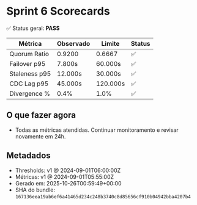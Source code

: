 # Sprint 6 Scorecards

✅ Status geral: **PASS**

| Métrica | Observado | Limite | Status |
| --- | --- | --- | --- |
| Quorum Ratio | 0.9200 | 0.6667 | ✅ |
| Failover p95 | 7.800s | 60.000s | ✅ |
| Staleness p95 | 12.000s | 30.000s | ✅ |
| CDC Lag p95 | 45.000s | 120.000s | ✅ |
| Divergence % | 0.4% | 1.0% | ✅ |

## O que fazer agora
- Todas as métricas atendidas. Continuar monitoramento e revisar novamente em 24h.

## Metadados
- Thresholds: v1 @ 2024-09-01T06:00:00Z
- Métricas: v1 @ 2024-09-01T05:55:00Z
- Gerado em: 2025-10-26T00:59:49+00:00
- SHA do bundle: `167136eea19ab6ef6a41465d234c248b3740c8d85656cf910b04942bba4207b4`
